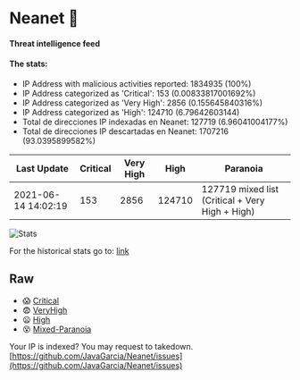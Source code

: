 # Neanet :hocho:
#### Threat intelligence feed
#### The stats:

- IP Address with malicious activities reported: 1834935 (100%)
- IP Address categorized as 'Critical':  153 (0.00833817001692%)
- IP Address categorized as 'Very High':  2856 (0.155645840316%)
- IP Address categorized as 'High':  124710 (6.79642603144)
- Total de direcciones IP indexadas en Neanet:  127719 (6.96041004177%)
- Total de direcciones IP descartadas en Neanet:  1707216 (93.0395899582%)

| Last Update | Critical | Very High | High | Paranoia |
| --- | --- | --- | --- | --- |
| 2021-06-14 14:02:19 | 153 | 2856 | 124710 | 127719 mixed list (Critical + Very High + High)|

![Stats](https://docs.google.com/spreadsheets/d/e/2PACX-1vSnaNMIXVabIpDJjufMlzH7poXnshF3mgd8Is1g9ytUEzVsP5my4Trn8f-xkoLLQ38xpL3HtmUexLo6/pubchart?oid=501124687&format=image)

For the historical stats go to: [link](/stats.csv)
## Raw
- :scream: [Critical](https://raw.githubusercontent.com/JavaGarcia/Neanet/master/blacklists/neanet_critical.txt)
- :fearful: [VeryHigh](https://raw.githubusercontent.com/JavaGarcia/Neanet/master/blacklists/neanet_veryHigh.txtt)
- :frowning: [High](https://raw.githubusercontent.com/JavaGarcia/Neanet/master/blacklists/neanet_high.txt)
- :dizzy_face: [Mixed-Paranoia](https://raw.githubusercontent.com/JavaGarcia/Neanet/master/blacklists/neanet_all.txt)


Your IP is indexed? You may request to takedown. [https://github.com/JavaGarcia/Neanet/issues](https://github.com/JavaGarcia/Neanet/issues)









































































































































































































































































































































































































































































































































































































































































































































































































































































































































































































































































































































































































































































































































































































































































































































































































































































































































































































































































































































































































































































































































































































































































































































































































































































































































































































































































































































































































































































































































































































































































































































































































































































































































































































































































































































































































































































































































































































































































































































































































































































































































































































































































































































































































































































































































































































































































































































































































































































































































































































































































































































































































































































































































































































































































































































































































































































































































































































































































































































































































































































































































































































































































































































































































































































































































































































































































































































































































































































































































































































































































































































































































